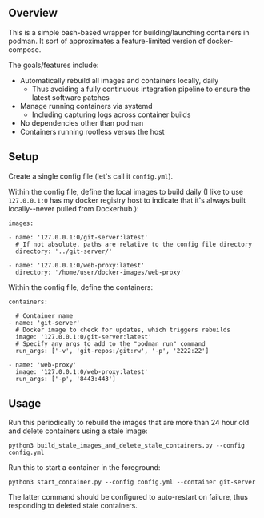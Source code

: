 Overview
----------------

This is a simple bash-based wrapper for building/launching containers in podman.
It sort of approximates a feature-limited version of docker-compose.

The goals/features include:

* Automatically rebuild all images and containers locally, daily
    * Thus avoiding a fully continuous integration pipeline to ensure the latest software patches
* Manage running containers via systemd
    * Including capturing logs across container builds
* No dependencies other than podman
* Containers running rootless versus the host


Setup
----------------

Create a single config file (let's call it `config.yml`).

Within the config file, define the local images to build daily
(I like to use `127.0.0.1:0` has my docker registry host to indicate
that it's always built locally--never pulled from Dockerhub.):

```
images:

- name: '127.0.0.1:0/git-server:latest'
  # If not absolute, paths are relative to the config file directory
  directory: '../git-server/'

- name: '127.0.0.1:0/web-proxy:latest'
  directory: '/home/user/docker-images/web-proxy'
```

Within the config file, define the containers:

```
containers:

  # Container name
- name: 'git-server'
  # Docker image to check for updates, which triggers rebuilds
  image: '127.0.0.1:0/git-server:latest'
  # Specify any args to add to the "podman run" command
  run_args: ['-v', 'git-repos:/git:rw', '-p', '2222:22']

- name: 'web-proxy'
  image: '127.0.0.1:0/web-proxy:latest'
  run_args: ['-p', '8443:443']
```

Usage
----------------

Run this periodically to rebuild the images that are more
than 24 hour old and delete containers using a stale image:

```
python3 build_stale_images_and_delete_stale_containers.py --config config.yml
```

Run this to start a container in the foreground:

```
python3 start_container.py --config config.yml --container git-server
```

The latter command should be configured to auto-restart on failure,
thus responding to deleted stale containers.
